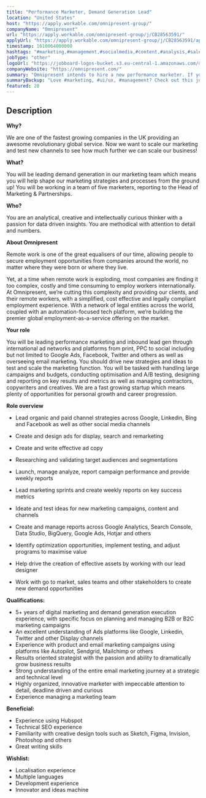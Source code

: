 ```yaml
---
title: "Performance Marketer, Demand Generation Lead"
location: "United States"
host: "https://apply.workable.com/omnipresent-group/"
companyName: "Omnipresent"
url: "https://apply.workable.com/omnipresent-group/j/CB28563591/"
applyUrl: "https://apply.workable.com/omnipresent-group/j/CB28563591/apply/"
timestamp: 1610064000000
hashtags: "#marketing,#management,#socialmedia,#content,#analysis,#sales,#photoshop,#figma,#office"
jobType: "other"
logoUrl: "https://jobboard-logos-bucket.s3.eu-central-1.amazonaws.com/omnipresent"
companyWebsite: "https://omnipresent.com/"
summary: "Omnipresent intends to hire a new performance marketer. If you have 5+ years of digital marketing and demand generation execution experience, with specific focus on planning and managing B2B or B2C marketing campaigns, consider applying."
summaryBackup: "Love #marketing, #ui/ux, #management? Check out this job post!"
featured: 20
---
```


## Description

**Why?**

We are one of the fastest growing companies in the UK providing an awesome revolutionary global service. Now we want to scale our marketing and test new channels to see how much further we can scale our business!

**What?**

You will be leading demand generation in our marketing team which means you will help shape our marketing strategies and processes from the ground up! You will be working in a team of five marketers, reporting to the Head of Marketing & Partnerships.

**Who?**

You are an analytical, creative and intellectually curious thinker with a passion for data driven insights. You are methodical with attention to detail and numbers.

**About Omnipresent**

Remote work is one of the great equalisers of our time, allowing people to secure employment opportunities from companies around the world, no matter where they were born or where they live.

Yet, at a time when remote work is exploding, most companies are finding it too complex, costly and time consuming to employ workers internationally. At Omnipresent, we’re cutting this complexity and providing our clients, and their remote workers, with a simplified, cost effective and legally compliant employment experience. With a network of legal entities across the world, coupled with an automation-focused tech platform, we’re building the premier global employment-as-a-service offering on the market.

**Your role**

You will be leading performance marketing and inbound lead gen through international ad networks and platforms from print, PPC to social including but not limited to Google Ads, Facebook, Twitter and others as well as overseeing email marketing. You should drive new strategies and ideas to test and scale the marketing function. You will be tasked with handling large campaigns and budgets, conducting optimisation and A/B testing, designing and reporting on key results and metrics as well as managing contractors, copywriters and creatives. We are a fast growing startup which means plenty of opportunities for personal growth and career progression.

**Role overview**

*   Lead organic and paid channel strategies across Google, Linkedin, Bing and Facebook as well as other social media channels

*   Create and design ads for display, search and remarketing
*   Create and write effective ad copy
*   Researching and validating target audiences and segmentations
*   Launch, manage analyze, report campaign performance and provide weekly reports
*   Lead marketing sprints and create weekly reports on key success metrics
*   Ideate and test ideas for new marketing campaigns, content and channels
*   Create and manage reports across Google Analytics, Search Console, Data Studio, BigQuery, Google Ads, Hotjar and others
*   Identify optimization opportunities, implement testing, and adjust programs to maximise value
*   Help drive the creation of effective assets by working with our lead designer
*   Work with go to market, sales teams and other stakeholders to create new demand opportunities

**Qualifications:**

*   5+ years of digital marketing and demand generation execution experience, with specific focus on planning and managing B2B or B2C marketing campaigns
*   An excellent understanding of Ads platforms like Google, Linkedin, Twitter and other Display channels
*   Experience with product and email marketing campaigns using platforms like Autopilot, Sendgrid, Mailchimp or others
*   Results oriented strategist with the passion and ability to dramatically grow business results
*   Strong understanding of the entire email marketing journey at a strategic and technical level
*   Highly organized, innovative marketer with impeccable attention to detail, deadline driven and curious
*   Experience managing a marketing team

**Beneficial:**

*   Experience using Hubspot
*   Technical SEO experience
*   Familiarity with creative design tools such as Sketch, Figma, Invision, Photoshop and others
*   Great writing skills

**Wishlist:**

*   Localisation experience
*   Multiple languages
*   Development experience
*   Innovator and ideas machine
